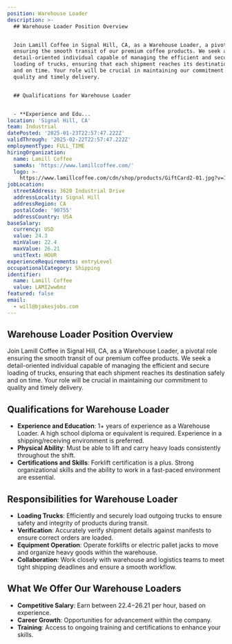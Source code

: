 ```yaml
---
position: Warehouse Loader
description: >-
  ## Warehouse Loader Position Overview


  Join Lamill Coffee in Signal Hill, CA, as a Warehouse Loader, a pivotal role
  ensuring the smooth transit of our premium coffee products. We seek a
  detail-oriented individual capable of managing the efficient and secure
  loading of trucks, ensuring that each shipment reaches its destination safely
  and on time. Your role will be crucial in maintaining our commitment to
  quality and timely delivery.


  ## Qualifications for Warehouse Loader


  - **Experience and Edu...
location: 'Signal Hill, CA'
team: Industrial
datePosted: '2025-01-23T22:57:47.222Z'
validThrough: '2025-02-22T22:57:47.222Z'
employmentType: FULL_TIME
hiringOrganization:
  name: Lamill Coffee
  sameAs: 'https://www.lamillcoffee.com/'
  logo: >-
    https://www.lamillcoffee.com/cdn/shop/products/GiftCard2-01.jpg?v=1629826157&width=2048
jobLocation:
  streetAddress: 3620 Industrial Drive
  addressLocality: Signal Hill
  addressRegion: CA
  postalCode: '90755'
  addressCountry: USA
baseSalary:
  currency: USD
  value: 24.3
  minValue: 22.4
  maxValue: 26.21
  unitText: HOUR
experienceRequirements: entryLevel
occupationalCategory: Shipping
identifier:
  name: Lamill Coffee
  value: LAMI2ww6mz
featured: false
email:
  - will@bjakesjobs.com
---
```




## Warehouse Loader Position Overview

Join Lamill Coffee in Signal Hill, CA, as a Warehouse Loader, a pivotal role ensuring the smooth transit of our premium coffee products. We seek a detail-oriented individual capable of managing the efficient and secure loading of trucks, ensuring that each shipment reaches its destination safely and on time. Your role will be crucial in maintaining our commitment to quality and timely delivery.

## Qualifications for Warehouse Loader

- **Experience and Education**: 1+ years of experience as a Warehouse Loader. A high school diploma or equivalent is required. Experience in a shipping/receiving environment is preferred.  
- **Physical Ability**: Must be able to lift and carry heavy loads consistently throughout the shift.  
- **Certifications and Skills**: Forklift certification is a plus. Strong organizational skills and the ability to work in a fast-paced environment are essential.

## Responsibilities for Warehouse Loader

- **Loading Trucks**: Efficiently and securely load outgoing trucks to ensure safety and integrity of products during transit.  
- **Verification**: Accurately verify shipment details against manifests to ensure correct orders are loaded.  
- **Equipment Operation**: Operate forklifts or electric pallet jacks to move and organize heavy goods within the warehouse.  
- **Collaboration**: Work closely with warehouse and logistics teams to meet tight shipping deadlines and ensure a smooth workflow.

## What We Offer Our Warehouse Loaders

- **Competitive Salary**: Earn between $22.4-$26.21 per hour, based on experience.  
- **Career Growth**: Opportunities for advancement within the company.  
- **Training**: Access to ongoing training and certifications to enhance your skills.